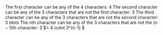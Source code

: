The first character can be any of the 4 characters: 4
The second character can be any of the 3 characters that are not the first character: 3
The third character can be any of the 3 characters that are not the second character: 3
ldots
The nth character can be any of the 3 characters that are not the $(n-1)$th character: 3
$= 4 \cdot 3^{n-1} $
